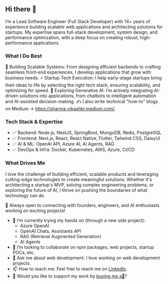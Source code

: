 ## Hi there 👋

I’m a Lead Software Engineer (Full Stack Developer) with 14+ years of experience building scalable web applications and architecting solutions for startups. My expertise spans full-stack development, system design, and performance optimization, with a deep focus on creating robust, high-performance applications.

### What I Do Best
🚀 Building Scalable Systems: From designing efficient backends to crafting seamless front-end experiences, I develop applications that grow with business needs.
⚡ Startup Tech Execution: I help early-stage startups bring their ideas to life by selecting the right tech stack, ensuring scalability, and optimizing for speed.
🧠 Exploring Generative AI: I’m actively integrating AI-driven solutions into applications, from chatbots to intelligent automation and AI-assisted decision-making.
✍️ I also write technical "how-to" blogs on Medium -> https://sharma-vikashkr.medium.com/.

### Tech Stack & Expertise
- ✅ Backend: Node.js, NestJS, SpringBoot, MongoDB, Redis, PostgreSQL
- ✅ Frontend: Next.js, React, React Native, Flutter, Tailwind CSS, DaisyUI
- ✅ AI & ML: OpenAI API, Azure AI, AI Agents, RAG
- ✅ DevOps & Infra: Docker, Kubernetes, AWS, Azure, CI/CD

### What Drives Me
I love the challenge of building efficient, scalable products and leveraging cutting-edge technologies to create meaningful solutions. Whether it's architecting a startup's MVP, solving complex engineering problems, or exploring the future of AI, I thrive on pushing the boundaries of what technology can do.

🚀 Always open to connecting with founders, engineers, and AI enthusiasts working on exciting projects!

- 🌱 I’m currently trying my hands on (through a new side project):
    - Azure OpenAI
    - OpenAI Chats, Assistants API
    - RAG (Retrieval Augmented Generation)
    - AI Agents
- 👯 I’m looking to collaborate on npm packages, web projects, startup POCs, etc.
- 💬 Ask me about web development. I love working on web development projects.
- 📫 How to reach me: Feel free to reach me on [LinkedIn](https://www.linkedin.com/in/sharma-vikashkr/).
- 🙏 Would you like to support my work by [buying me a🍕](https://www.buymeacoffee.com/sharefree.co.in)?
